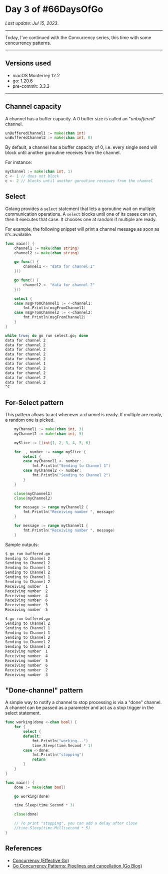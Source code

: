 # Day 3 of #66DaysOfGo

_Last update:  Jul 15, 2023_.

---

Today, I've continued with the Concurrency series, this time with some concurrency patterns.

---

## Versions used

- macOS Monterrey 12.2
- go: 1.20.6
- pre-commit: 3.3.3

---

## Channel capacity

A channel has a buffer capacity. A 0 buffer size is called an "_unbuffered_" channel.

```go
unBufferedChannel1 := make(chan int)
unBufferedChannel2 := make(chan int, 0)
```

By default, a channel has a buffer capacity of 0, i.e. every single send will block until another goroutine receives from the channel.

For instance:

```go
myChannel := make(chan int, 1)
c <- 1 // does not block
c <- 2 // blocks until another goroutine receives from the channel
```

## Select

Golang provides a `select` statement that lets a goroutine wait on multiple communication operations.
A `select` blocks until one of its cases can run, then it executes that case. It chooses one at random if multiple are ready.

For example, the following snippet will print a channel message as soon as it's available.

```go
func main() {
	channel1 := make(chan string)
	channel2 := make(chan string)

	go func() {
		channel1 <- "data for channel 1"
	}()

	go func() {
		channel2 <- "data for channel 2"
	}()

	select {
	case msgFromChannel1 := <-channel1:
		fmt.Println(msgFromChannel1)
	case msgFromChannel2 := <-channel2:
		fmt.Println(msgFromChannel2)
	}
}
```

```bash
while true; do go run select.go; done
data for channel 2
data for channel 2
data for channel 2
data for channel 2
data for channel 2
data for channel 1
data for channel 2
data for channel 2
data for channel 2
data for channel 2
^C
```

## For-Select pattern

This pattern allows to act whenever a channel is ready. If multiple are ready, a random one is picked.

```go
	myChannel1 := make(chan int, 3)
	myChannel2 := make(chan int, 5)

	mySlice := []int{1, 2, 3, 4, 5, 6}

	for _, number := range mySlice {
		select {
		case myChannel1 <- number:
			fmt.Println("Sending to Channel 1")
		case myChannel2 <- number:
			fmt.Println("Sending to Channel 2")
		}
	}

	close(myChannel1)
	close(myChannel2)

	for message := range myChannel2 {
		fmt.Println("Receiving number ", message)
	}

	for message := range myChannel1 {
		fmt.Println("Receiving number ", message)
	}
```

Sample outputs:

```bash
$ go run buffered.go
Sending to Channel 2
Sending to Channel 2
Sending to Channel 1
Sending to Channel 2
Sending to Channel 1
Sending to Channel 2
Receiving number  1
Receiving number  2
Receiving number  4
Receiving number  6
Receiving number  3
Receiving number  5
```

```bash
$ go run buffered.go
Sending to Channel 2
Sending to Channel 1
Sending to Channel 1
Sending to Channel 2
Sending to Channel 2
Sending to Channel 2
Receiving number  1
Receiving number  4
Receiving number  5
Receiving number  6
Receiving number  2
Receiving number  3
```

## "Done-channel" pattern

A simple way to notify a channel to stop processing is via a "done" channel.
A channel can be passed as a parameter and act as a stop trigger in the select statement.

```go
func working(done <-chan bool) {
	for {
		select {
		default:
			fmt.Println("working...")
			time.Sleep(time.Second * 1)
		case <-done:
			fmt.Println("stopping")
			return
		}
	}
}

func main() {
	done := make(chan bool)

	go working(done)

	time.Sleep(time.Second * 3)

	close(done)

	// To print "stopping", you can add a delay after close
	//time.Sleep(time.Millisecond * 5)
}
```

## References

- [Concurrency (Effective Go)](https://go.dev/doc/effective_go#concurrency)
- [Go Concurrency Patterns: Pipelines and cancellation (Go Blog)](https://go.dev/blog/pipelines)
